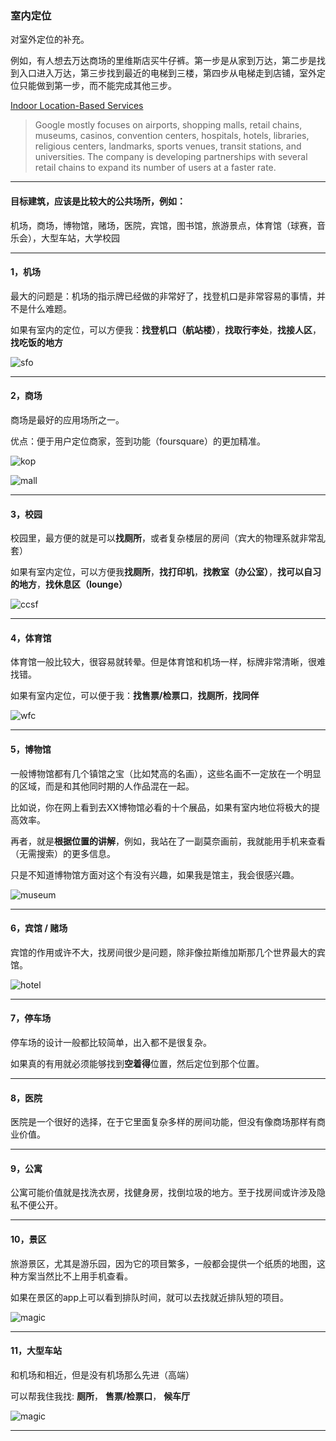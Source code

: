 ### 室内定位

对室外定位的补充。

例如，有人想去万达商场的里维斯店买牛仔裤。第一步是从家到万达，第二步是找到入口进入万达，第三步找到最近的电梯到三楼，第四步从电梯走到店铺，室外定位只能做到第一步，而不能完成其他三步。

[Indoor Location-Based Services](http://www.technavio.com/blog/top-33-indoor-location-based-services-lbs-companies-in-the-us)

> Google mostly focuses on airports, shopping malls, retail chains, museums, casinos, convention centers, hospitals, hotels, libraries, religious centers, landmarks, sports venues, transit stations, and universities. The company is developing partnerships with several retail chains to expand its number of users at a faster rate. 

------------

#### 目标建筑，应该是比较大的公共场所，例如：

机场，商场，博物馆，赌场，医院，宾馆，图书馆，旅游景点，体育馆（球赛，音乐会），大型车站，大学校园

------------

#### 1，机场

最大的问题是：机场的指示牌已经做的非常好了，找登机口是非常容易的事情，并不是什么难题。

如果有室内的定位，可以方便我：**找登机口（航站楼）**，**找取行李处**，**找接人区**，**找吃饭的地方**

![sfo](http://i.imgur.com/1MGtI8i.png)

------------

#### 2，商场

商场是最好的应用场所之一。

优点：便于用户定位商家，签到功能（foursquare）的更加精准。

![kop](http://i.imgur.com/8WGjsCj.png)

![mall](http://i.imgur.com/HGzRQpz.png)

------------

#### 3，校园

校园里，最方便的就是可以**找厕所**，或者复杂楼层的房间（宾大的物理系就非常乱套）

如果有室内定位，可以方便我**找厕所**，**找打印机**，**找教室（办公室）**，**找可以自习的地方**，**找休息区（lounge）**

![ccsf](http://i.imgur.com/CekMDiF.png)

------------

#### 4，体育馆

体育馆一般比较大，很容易就转晕。但是体育馆和机场一样，标牌非常清晰，很难找错。

如果有室内定位，可以便于我：**找售票/检票口**，**找厕所**，**找同伴**

![wfc](http://i.imgur.com/96PS9PP.png)

------------

#### 5，博物馆

一般博物馆都有几个镇馆之宝（比如梵高的名画），这些名画不一定放在一个明显的区域，而是和其他同时期的人作品混在一起。

比如说，你在网上看到去XX博物馆必看的十个展品，如果有室内地位将极大的提高效率。

再者，就是**根据位置的讲解**，例如，我站在了一副莫奈画前，我就能用手机来查看（无需搜索）的更多信息。

只是不知道博物馆方面对这个有没有兴趣，如果我是馆主，我会很感兴趣。

![museum](http://i.imgur.com/jPG9HiV.png)

------------

#### 6，宾馆 / 赌场

宾馆的作用或许不大，找房间很少是问题，除非像拉斯维加斯那几个世界最大的宾馆。

![hotel](http://i.imgur.com/XZlfarn.png)

------------

#### 7，停车场

停车场的设计一般都比较简单，出入都不是很复杂。

如果真的有用就必须能够找到**空着得**位置，然后定位到那个位置。

------------

#### 8，医院

医院是一个很好的选择，在于它里面复杂多样的房间功能，但没有像商场那样有商业价值。

------------

#### 9，公寓

公寓可能价值就是找洗衣房，找健身房，找倒垃圾的地方。至于找房间或许涉及隐私不便公开。

------------

#### 10，景区

旅游景区，尤其是游乐园，因为它的项目繁多，一般都会提供一个纸质的地图，这种方案当然比不上用手机查看。

如果在景区的app上可以看到排队时间，就可以去找就近排队短的项目。

![magic](http://i.imgur.com/iuR1HQr.png)

------------

#### 11，大型车站

和机场和相近，但是没有机场那么先进（高端）

可以帮我住我找: **厕所**， **售票/检票口**， **候车厅**

![magic](http://i.imgur.com/R63jFas.png)

------------
